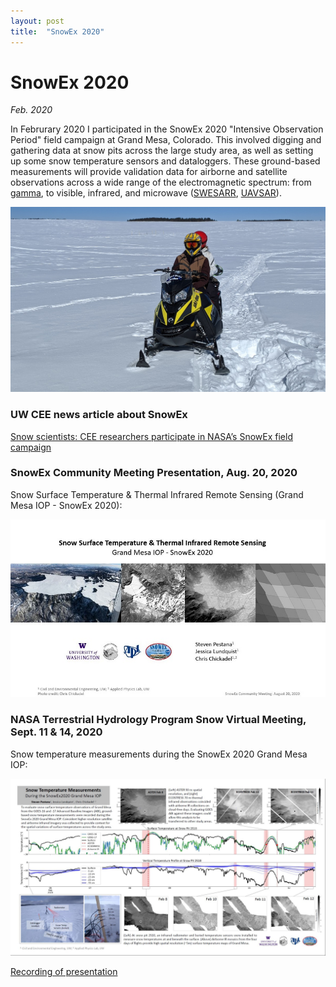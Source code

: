 ```yaml
---
layout: post
title:  "SnowEx 2020"
---
```



# SnowEx 2020
*Feb. 2020*

In Februrary 2020 I participated in the SnowEx 2020 "Intensive Observation Period" field campaign at Grand Mesa, Colorado. This involved digging and gathering data at snow pits across the large study area, as well as setting up some snow temperature sensors and dataloggers. These ground-based measurements will provide validation data for airborne and satellite observations across a wide range of the electromagnetic spectrum: from [gamma](https://www.nohrsc.noaa.gov/snowsurvey/), to visible, infrared, and microwave ([SWESARR](https://earthobservatory.nasa.gov/blogs/fromthefield/category/swesarr/), [UAVSAR](https://uavsar.jpl.nasa.gov/)).

![snowex-me.jpg](/assets/images/snowex-me.jpg)

### UW CEE news article about SnowEx

[Snow scientists: CEE researchers participate in NASA’s SnowEx field campaign](https://www.ce.washington.edu/news/article/2020-07-23/snow-scientists-cee-researchers-participate-nasa%E2%80%99s-snowex-field-campaign)


### SnowEx Community Meeting Presentation, Aug. 20, 2020 

Snow Surface Temperature & Thermal Infrared Remote Sensing (Grand Mesa IOP - SnowEx 2020):

[![snowex-presentation-aug2020.jpg](/assets/images/snowex-presentation-aug2020.jpg)](/assets/docs/snowex-presentation-aug2020.pdf)


### NASA Terrestrial Hydrology Program Snow Virtual Meeting, Sept. 11 & 14, 2020

Snow temperature measurements during the SnowEx 2020 Grand Mesa IOP:

[![snowex-presentation-sept2020.jpg](/assets/images/snowex-presentation-sept2020.jpg)](/assets/images/snowex-presentation-sept2020.jpg)

[Recording of presentation](https://youtu.be/mauE4pBUCrE) 